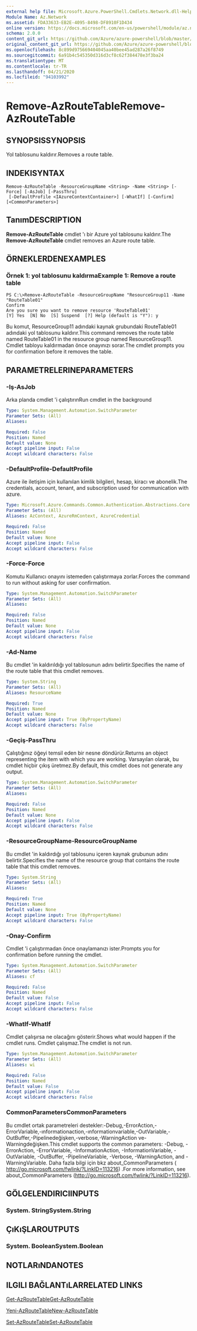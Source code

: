 ```yaml
---
external help file: Microsoft.Azure.PowerShell.Cmdlets.Network.dll-Help.xml
Module Name: Az.Network
ms.assetid: FDA33633-EB2E-4095-8498-DF8910F1D434
online version: https://docs.microsoft.com/en-us/powershell/module/az.network/remove-azroutetable
schema: 2.0.0
content_git_url: https://github.com/Azure/azure-powershell/blob/master/src/Network/Network/help/Remove-AzRouteTable.md
original_content_git_url: https://github.com/Azure/azure-powershell/blob/master/src/Network/Network/help/Remove-AzRouteTable.md
ms.openlocfilehash: 8c899d975669404045aa40bee45ad287a26f8749
ms.sourcegitcommit: 6a91b4c545350d316d3cf8c62f384478e3f3ba24
ms.translationtype: MT
ms.contentlocale: tr-TR
ms.lasthandoff: 04/21/2020
ms.locfileid: "94103992"
---
```

# <span data-ttu-id="c451f-101">Remove-AzRouteTable</span><span class="sxs-lookup"><span data-stu-id="c451f-101">Remove-AzRouteTable</span></span>

## <span data-ttu-id="c451f-102">SYNOPSIS</span><span class="sxs-lookup"><span data-stu-id="c451f-102">SYNOPSIS</span></span>
<span data-ttu-id="c451f-103">Yol tablosunu kaldırır.</span><span class="sxs-lookup"><span data-stu-id="c451f-103">Removes a route table.</span></span>

## <span data-ttu-id="c451f-104">INDEKI</span><span class="sxs-lookup"><span data-stu-id="c451f-104">SYNTAX</span></span>

```
Remove-AzRouteTable -ResourceGroupName <String> -Name <String> [-Force] [-AsJob] [-PassThru]
 [-DefaultProfile <IAzureContextContainer>] [-WhatIf] [-Confirm] [<CommonParameters>]
```

## <span data-ttu-id="c451f-105">Tanım</span><span class="sxs-lookup"><span data-stu-id="c451f-105">DESCRIPTION</span></span>
<span data-ttu-id="c451f-106">**Remove-AzRouteTable** cmdlet 'ı bir Azure yol tablosunu kaldırır.</span><span class="sxs-lookup"><span data-stu-id="c451f-106">The **Remove-AzRouteTable** cmdlet removes an Azure route table.</span></span>

## <span data-ttu-id="c451f-107">ÖRNEKLERDEN</span><span class="sxs-lookup"><span data-stu-id="c451f-107">EXAMPLES</span></span>

### <span data-ttu-id="c451f-108">Örnek 1: yol tablosunu kaldırma</span><span class="sxs-lookup"><span data-stu-id="c451f-108">Example 1: Remove a route table</span></span>
```
PS C:\>Remove-AzRouteTable -ResourceGroupName "ResourceGroup11 -Name "RouteTable01"
Confirm
Are you sure you want to remove resource 'RouteTable01'
[Y] Yes  [N] No  [S] Suspend  [?] Help (default is "Y"): y
```

<span data-ttu-id="c451f-109">Bu komut, ResourceGroup11 adındaki kaynak grubundaki RouteTable01 adındaki yol tablosunu kaldırır.</span><span class="sxs-lookup"><span data-stu-id="c451f-109">This command removes the route table named RouteTable01 in the resource group named ResourceGroup11.</span></span>
<span data-ttu-id="c451f-110">Cmdlet tabloyu kaldırmadan önce onayınızı sorar.</span><span class="sxs-lookup"><span data-stu-id="c451f-110">The cmdlet prompts you for confirmation before it removes the table.</span></span>

## <span data-ttu-id="c451f-111">PARAMETRELERINE</span><span class="sxs-lookup"><span data-stu-id="c451f-111">PARAMETERS</span></span>

### <span data-ttu-id="c451f-112">-Iş</span><span class="sxs-lookup"><span data-stu-id="c451f-112">-AsJob</span></span>
<span data-ttu-id="c451f-113">Arka planda cmdlet 'i çalıştırın</span><span class="sxs-lookup"><span data-stu-id="c451f-113">Run cmdlet in the background</span></span>

```yaml
Type: System.Management.Automation.SwitchParameter
Parameter Sets: (All)
Aliases:

Required: False
Position: Named
Default value: None
Accept pipeline input: False
Accept wildcard characters: False
```

### <span data-ttu-id="c451f-114">-DefaultProfile</span><span class="sxs-lookup"><span data-stu-id="c451f-114">-DefaultProfile</span></span>
<span data-ttu-id="c451f-115">Azure ile iletişim için kullanılan kimlik bilgileri, hesap, kiracı ve abonelik.</span><span class="sxs-lookup"><span data-stu-id="c451f-115">The credentials, account, tenant, and subscription used for communication with azure.</span></span>

```yaml
Type: Microsoft.Azure.Commands.Common.Authentication.Abstractions.Core.IAzureContextContainer
Parameter Sets: (All)
Aliases: AzContext, AzureRmContext, AzureCredential

Required: False
Position: Named
Default value: None
Accept pipeline input: False
Accept wildcard characters: False
```

### <span data-ttu-id="c451f-116">-Force</span><span class="sxs-lookup"><span data-stu-id="c451f-116">-Force</span></span>
<span data-ttu-id="c451f-117">Komutu Kullanıcı onayını istemeden çalıştırmaya zorlar.</span><span class="sxs-lookup"><span data-stu-id="c451f-117">Forces the command to run without asking for user confirmation.</span></span>

```yaml
Type: System.Management.Automation.SwitchParameter
Parameter Sets: (All)
Aliases:

Required: False
Position: Named
Default value: None
Accept pipeline input: False
Accept wildcard characters: False
```

### <span data-ttu-id="c451f-118">-Ad</span><span class="sxs-lookup"><span data-stu-id="c451f-118">-Name</span></span>
<span data-ttu-id="c451f-119">Bu cmdlet 'in kaldırıldığı yol tablosunun adını belirtir.</span><span class="sxs-lookup"><span data-stu-id="c451f-119">Specifies the name of the route table that this cmdlet removes.</span></span>

```yaml
Type: System.String
Parameter Sets: (All)
Aliases: ResourceName

Required: True
Position: Named
Default value: None
Accept pipeline input: True (ByPropertyName)
Accept wildcard characters: False
```

### <span data-ttu-id="c451f-120">-Geçiş</span><span class="sxs-lookup"><span data-stu-id="c451f-120">-PassThru</span></span>
<span data-ttu-id="c451f-121">Çalıştığınız öğeyi temsil eden bir nesne döndürür.</span><span class="sxs-lookup"><span data-stu-id="c451f-121">Returns an object representing the item with which you are working.</span></span>
<span data-ttu-id="c451f-122">Varsayılan olarak, bu cmdlet hiçbir çıkış üretmez.</span><span class="sxs-lookup"><span data-stu-id="c451f-122">By default, this cmdlet does not generate any output.</span></span>

```yaml
Type: System.Management.Automation.SwitchParameter
Parameter Sets: (All)
Aliases:

Required: False
Position: Named
Default value: None
Accept pipeline input: False
Accept wildcard characters: False
```

### <span data-ttu-id="c451f-123">-ResourceGroupName</span><span class="sxs-lookup"><span data-stu-id="c451f-123">-ResourceGroupName</span></span>
<span data-ttu-id="c451f-124">Bu cmdlet 'in kaldırdığı yol tablosunu içeren kaynak grubunun adını belirtir.</span><span class="sxs-lookup"><span data-stu-id="c451f-124">Specifies the name of the resource group that contains the route table that this cmdlet removes.</span></span>

```yaml
Type: System.String
Parameter Sets: (All)
Aliases:

Required: True
Position: Named
Default value: None
Accept pipeline input: True (ByPropertyName)
Accept wildcard characters: False
```

### <span data-ttu-id="c451f-125">-Onay</span><span class="sxs-lookup"><span data-stu-id="c451f-125">-Confirm</span></span>
<span data-ttu-id="c451f-126">Cmdlet 'i çalıştırmadan önce onaylamanızı ister.</span><span class="sxs-lookup"><span data-stu-id="c451f-126">Prompts you for confirmation before running the cmdlet.</span></span>

```yaml
Type: System.Management.Automation.SwitchParameter
Parameter Sets: (All)
Aliases: cf

Required: False
Position: Named
Default value: False
Accept pipeline input: False
Accept wildcard characters: False
```

### <span data-ttu-id="c451f-127">-WhatIf</span><span class="sxs-lookup"><span data-stu-id="c451f-127">-WhatIf</span></span>
<span data-ttu-id="c451f-128">Cmdlet çalışırsa ne olacağını gösterir.</span><span class="sxs-lookup"><span data-stu-id="c451f-128">Shows what would happen if the cmdlet runs.</span></span>
<span data-ttu-id="c451f-129">Cmdlet çalışmaz.</span><span class="sxs-lookup"><span data-stu-id="c451f-129">The cmdlet is not run.</span></span>

```yaml
Type: System.Management.Automation.SwitchParameter
Parameter Sets: (All)
Aliases: wi

Required: False
Position: Named
Default value: False
Accept pipeline input: False
Accept wildcard characters: False
```

### <span data-ttu-id="c451f-130">CommonParameters</span><span class="sxs-lookup"><span data-stu-id="c451f-130">CommonParameters</span></span>
<span data-ttu-id="c451f-131">Bu cmdlet ortak parametreleri destekler:-Debug,-ErrorAction,-ErrorVariable,-ınformationaction,-ınformationvariable,-OutVariable,-OutBuffer,-Pipelinedeğişken,-verbose,-WarningAction ve-Warningdeğişken.</span><span class="sxs-lookup"><span data-stu-id="c451f-131">This cmdlet supports the common parameters: -Debug, -ErrorAction, -ErrorVariable, -InformationAction, -InformationVariable, -OutVariable, -OutBuffer, -PipelineVariable, -Verbose, -WarningAction, and -WarningVariable.</span></span> <span data-ttu-id="c451f-132">Daha fazla bilgi için bkz about_CommonParameters ( http://go.microsoft.com/fwlink/?LinkID=113216) .</span><span class="sxs-lookup"><span data-stu-id="c451f-132">For more information, see about_CommonParameters (http://go.microsoft.com/fwlink/?LinkID=113216).</span></span>

## <span data-ttu-id="c451f-133">GÖLGELENDIRICI</span><span class="sxs-lookup"><span data-stu-id="c451f-133">INPUTS</span></span>

### <span data-ttu-id="c451f-134">System. String</span><span class="sxs-lookup"><span data-stu-id="c451f-134">System.String</span></span>

## <span data-ttu-id="c451f-135">ÇıKıŞLAR</span><span class="sxs-lookup"><span data-stu-id="c451f-135">OUTPUTS</span></span>

### <span data-ttu-id="c451f-136">System. Boolean</span><span class="sxs-lookup"><span data-stu-id="c451f-136">System.Boolean</span></span>

## <span data-ttu-id="c451f-137">NOTLARıNDA</span><span class="sxs-lookup"><span data-stu-id="c451f-137">NOTES</span></span>

## <span data-ttu-id="c451f-138">ILGILI BAĞLANTıLAR</span><span class="sxs-lookup"><span data-stu-id="c451f-138">RELATED LINKS</span></span>

[<span data-ttu-id="c451f-139">Get-AzRouteTable</span><span class="sxs-lookup"><span data-stu-id="c451f-139">Get-AzRouteTable</span></span>](./Get-AzRouteTable.md)

[<span data-ttu-id="c451f-140">Yeni-AzRouteTable</span><span class="sxs-lookup"><span data-stu-id="c451f-140">New-AzRouteTable</span></span>](./New-AzRouteTable.md)

[<span data-ttu-id="c451f-141">Set-AzRouteTable</span><span class="sxs-lookup"><span data-stu-id="c451f-141">Set-AzRouteTable</span></span>](./Set-AzRouteTable.md)


